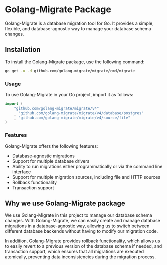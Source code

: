 # Golang-Migrate Package

Golang-Migrate is a database migration tool for Go. It provides a simple, flexible, and database-agnostic way to manage your database schema changes.

## Installation

To install the Golang-Migrate package, use the following command:

```bash
go get -u -d github.com/golang-migrate/migrate/cmd/migrate
```

### Usage

To use Golang-Migrate in your Go project, import it as follows:


```go
import (
    "github.com/golang-migrate/migrate/v4"
    _ "github.com/golang-migrate/migrate/v4/database/postgres"
    _ "github.com/golang-migrate/migrate/v4/source/file"
)
```

### Features

Golang-Migrate offers the following features:

* Database-agnostic migrations
* Support for multiple database drivers
* Ability to run migrations either programmatically or via the command line interface
* Support for multiple migration sources, including file and HTTP sources
* Rollback functionality
* Transaction support

## Why we use Golang-Migrate package


We use Golang-Migrate in this project to manage our database schema changes. With Golang-Migrate, we can easily create and manage database migrations in a database-agnostic way, allowing us to switch between different database backends without having to modify our migration code.

In addition, Golang-Migrate provides rollback functionality, which allows us to easily revert to a previous version of the database schema if needed, and transaction support, which ensures that all migrations are executed atomically, preventing data inconsistencies during the migration process.